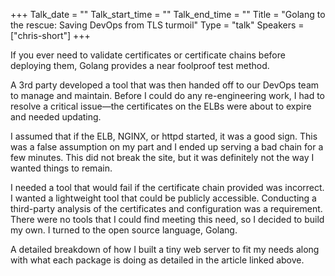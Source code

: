 +++
Talk_date = ""
Talk_start_time = ""
Talk_end_time = ""
Title = "Golang to the rescue: Saving DevOps from TLS turmoil"
Type = "talk"
Speakers = ["chris-short"]
+++

If you ever need to validate certificates or certificate chains before
deploying them, Golang provides a near foolproof test method.

A 3rd party developed a tool that was then handed off to our DevOps team to
manage and maintain. Before I could do any re-engineering work, I had to
resolve a critical issue—the certificates on the ELBs were about to expire and
needed updating.

I assumed that if the ELB, NGINX, or httpd started, it was a good sign. This
was a false assumption on my part and I ended up serving a bad chain for a few
minutes. This did not break the site, but it was definitely not the way I
wanted things to remain.

I needed a tool that would fail if the certificate chain provided was
incorrect. I wanted a lightweight tool that could be publicly accessible.
Conducting a third-party analysis of the certificates and configuration was a
requirement. There were no tools that I could find meeting this need, so I
decided to build my own. I turned to the open source language, Golang.

A detailed breakdown of how I built a tiny web server to fit my needs along
with what each package is doing as detailed in the article linked above.
